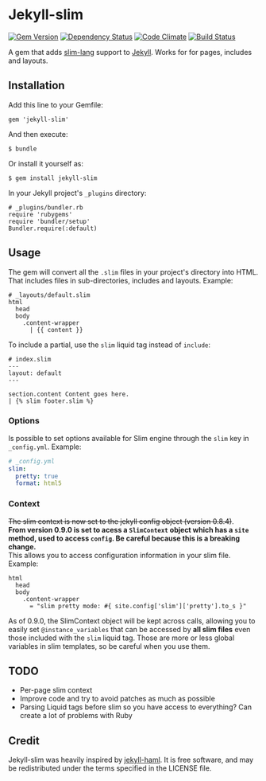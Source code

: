 # Jekyll-slim

[![Gem Version](https://badge.fury.io/rb/jekyll-slim.png)](http://badge.fury.io/rb/jekyll-slim) [![Dependency Status](https://gemnasium.com/kaishin/jekyll-slim.png)](https://gemnasium.com/kaishin/jekyll-slim) [![Code Climate](https://codeclimate.com/github/kaishin/jekyll-slim.png)](https://codeclimate.com/github/kaishin/jekyll-slim) [![Build Status](https://travis-ci.org/kaishin/jekyll-slim.png)](https://travis-ci.org/kaishin/jekyll-slim)

A gem that adds [slim-lang](http://slim-lang.com) support to [Jekyll](http://github.com/mojombo/jekyll). Works for for pages, includes and layouts.

## Installation

Add this line to your Gemfile:

    gem 'jekyll-slim'

And then execute:

    $ bundle

Or install it yourself as:

    $ gem install jekyll-slim

In your Jekyll project's `_plugins` directory:

    # _plugins/bundler.rb
    require 'rubygems'
    require 'bundler/setup'
    Bundler.require(:default)

## Usage

The gem will convert all the `.slim` files in your project's directory into HTML. That includes files in sub-directories, includes and layouts. Example:

```slim
# _layouts/default.slim
html
  head
  body
    .content-wrapper
      | {{ content }}
```
To include a partial, use the `slim` liquid tag instead of `include`:

```slim
# index.slim
---
layout: default
---

section.content Content goes here.
| {% slim footer.slim %}

```

### Options

Is possible to set options available for Slim engine through the `slim` key in `_config.yml`. Example:

```yaml
# _config.yml
slim:
  pretty: true
  format: html5
```

### Context

~~The slim context is now set to the jekyll config object (version 0.8.4)~~.  
**From version 0.9.0 is set to acess a `SlimContext` object which has a `site` method, used to access `config`. Be careful because this is a breaking change.**  
This allows you to access configuration information in your slim file. Example:

```slim
html
  head
  body
    .content-wrapper
      = "slim pretty mode: #{ site.config['slim']['pretty'].to_s }"
```

As of 0.9.0, the SlimContext object will be kept across calls, allowing you to easily set
`@instance_variables` that can be accessed by **all slim files** even those included with the `slim`
liquid tag. Those are more or less global variables in slim templates, so be careful when you use them.

## TODO

- Per-page slim context
- Improve code and try to avoid patches as much as possible
- Parsing Liquid tags before slim so you have access to everything? Can create a lot of problems with Ruby

## Credit

Jekyll-slim was heavily inspired by [jekyll-haml](https://github.com/samvincent/jekyll-haml). It is free software, and may be redistributed under the terms specified in the LICENSE file.

